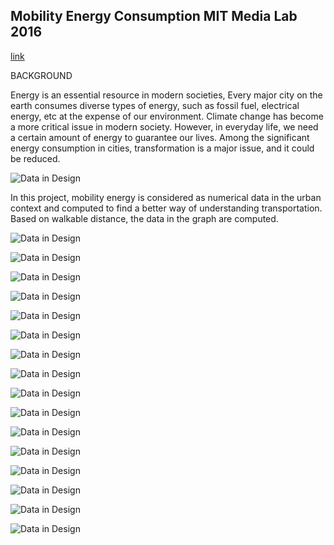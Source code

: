 ## Mobility Energy Consumption MIT Media Lab 2016


[link](https://namjulee.github.io/njs-lab-public/project/2016-mobility-energy-consumption-mit-media-lab)

BACKGROUND

Energy is an essential resource in modern societies, Every major city on the earth consumes diverse types of energy, such as fossil fuel, electrical energy, etc at the expense of our environment. Climate change has become a more critical issue in modern society. However, in everyday life, we need a certain amount of energy to guarantee our lives. Among the significant energy consumption in cities, transformation is a major issue, and it could be reduced.



![Data in Design](https://namjulee.github.io/njs-lab-public/project/2016-mobility-energy-consumption-mit-media-lab/img/googlePlace_Web_01.jpg)

In this project, mobility energy is considered as numerical data in the urban context and computed to find a better way of understanding transportation. Based on walkable distance, the data in the graph are computed.

![Data in Design](https://namjulee.github.io/njs-lab-public/project/2016-mobility-energy-consumption-mit-media-lab/img/C_img_Graph_01.png)

![Data in Design](https://namjulee.github.io/njs-lab-public/project/2016-mobility-energy-consumption-mit-media-lab/img/C_img_Graph_Gif_02.gif)

![Data in Design](https://namjulee.github.io/njs-lab-public/project/2016-mobility-energy-consumption-mit-media-lab/img/C_img_Pixel_01.png)


![Data in Design](https://namjulee.github.io/njs-lab-public/project/2016-mobility-energy-consumption-mit-media-lab/img/C_img_Pixel_GIF_01.gif)


![Data in Design](https://namjulee.github.io/njs-lab-public/project/2016-mobility-energy-consumption-mit-media-lab/img/GraphDistance_5_20.jpg)


![Data in Design](https://namjulee.github.io/njs-lab-public/project/2016-mobility-energy-consumption-mit-media-lab/img/11.gif)

![Data in Design](https://namjulee.github.io/njs-lab-public/project/2016-mobility-energy-consumption-mit-media-lab/img/22.gif)

![Data in Design](https://namjulee.github.io/njs-lab-public/project/2016-mobility-energy-consumption-mit-media-lab/img/33.gif)

![Data in Design](https://namjulee.github.io/njs-lab-public/project/2016-mobility-energy-consumption-mit-media-lab/img/44.gif)

![Data in Design](https://namjulee.github.io/njs-lab-public/project/2016-mobility-energy-consumption-mit-media-lab/img/55.gif)


![Data in Design](https://namjulee.github.io/njs-lab-public/project/2016-mobility-energy-consumption-mit-media-lab/img/site_01.jpg)



![Data in Design](https://namjulee.github.io/njs-lab-public/project/2016-mobility-energy-consumption-mit-media-lab/img/plot_01.jpg)


![Data in Design](https://namjulee.github.io/njs-lab-public/project/2016-mobility-energy-consumption-mit-media-lab/img/GH_01.jpg)

![Data in Design](https://namjulee.github.io/njs-lab-public/project/2016-mobility-energy-consumption-mit-media-lab/img/GH_02.jpg)

![Data in Design](https://namjulee.github.io/njs-lab-public/project/2016-mobility-energy-consumption-mit-media-lab/img/GH_05.jpg)

![Data in Design](https://namjulee.github.io/njs-lab-public/project/2016-mobility-energy-consumption-mit-media-lab/img/GH_09.jpg)
